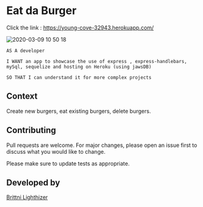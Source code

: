 # Eat da Burger
Click the link : 
https://young-cove-32943.herokuapp.com/

![2020-03-09 10 50 18](https://user-images.githubusercontent.com/46901242/76232239-702af780-61f4-11ea-83a0-970ccd831ee1.gif)


```
AS A developer

I WANT an app to showcase the use of express , express-handlebars, mySql, sequelize and hosting on Heroku (using jawsDB)

SO THAT I can understand it for more complex projects
```

## Context
Create new burgers, eat existing burgers, delete burgers.


## Contributing
Pull requests are welcome. For major changes, please open an issue first to discuss what you would like to change.

Please make sure to update tests as appropriate.

## Developed by
 [Brittni Lighthizer](https://github.com/brittnilighthizer)
